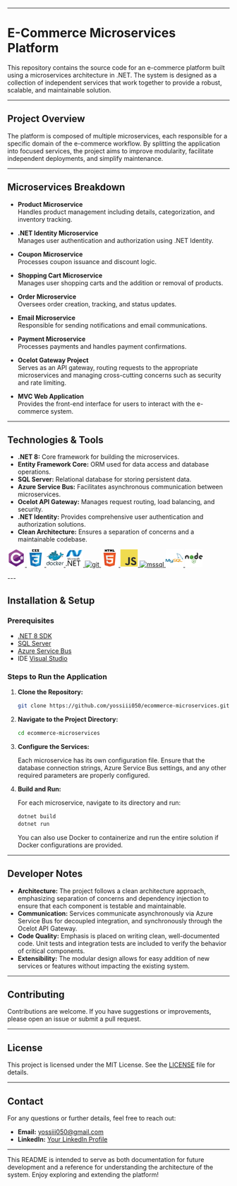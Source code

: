 





---

# E-Commerce Microservices Platform


This repository contains the source code for an e-commerce platform built using a microservices architecture in .NET. The system is designed as a collection of independent services that work together to provide a robust, scalable, and maintainable solution.

---

## Project Overview

The platform is composed of multiple microservices, each responsible for a specific domain of the e-commerce workflow. By splitting the application into focused services, the project aims to improve modularity, facilitate independent deployments, and simplify maintenance.

---

## Microservices Breakdown

- **Product Microservice**  
  Handles product management including details, categorization, and inventory tracking.

- **.NET Identity Microservice**  
  Manages user authentication and authorization using .NET Identity.

- **Coupon Microservice**  
  Processes coupon issuance and discount logic.

- **Shopping Cart Microservice**  
  Manages user shopping carts and the addition or removal of products.

- **Order Microservice**  
  Oversees order creation, tracking, and status updates.

- **Email Microservice**  
  Responsible for sending notifications and email communications.

- **Payment Microservice**  
  Processes payments and handles payment confirmations.

- **Ocelot Gateway Project**  
  Serves as an API gateway, routing requests to the appropriate microservices and managing cross-cutting concerns such as security and rate limiting.

- **MVC Web Application**  
  Provides the front-end interface for users to interact with the e-commerce system.

---

## Technologies & Tools

- **.NET 8:** Core framework for building the microservices.
- **Entity Framework Core:** ORM used for data access and database operations.
- **SQL Server:** Relational database for storing persistent data.
- **Azure Service Bus:** Facilitates asynchronous communication between microservices.
- **Ocelot API Gateway:** Manages request routing, load balancing, and security.
- **.NET Identity:** Provides comprehensive user authentication and authorization solutions.
- **Clean Architecture:** Ensures a separation of concerns and a maintainable codebase.

<p align="left"> <a href="https://www.w3schools.com/cs/" target="_blank" rel="noreferrer"> <img src="https://raw.githubusercontent.com/devicons/devicon/master/icons/csharp/csharp-original.svg" alt="csharp" width="40" height="40"/> </a> <a href="https://www.w3schools.com/css/" target="_blank" rel="noreferrer"> <img src="https://raw.githubusercontent.com/devicons/devicon/master/icons/css3/css3-original-wordmark.svg" alt="css3" width="40" height="40"/> </a> <a href="https://www.docker.com/" target="_blank" rel="noreferrer"> <img src="https://raw.githubusercontent.com/devicons/devicon/master/icons/docker/docker-original-wordmark.svg" alt="docker" width="40" height="40"/> </a> <a href="https://dotnet.microsoft.com/" target="_blank" rel="noreferrer"> <img src="https://raw.githubusercontent.com/devicons/devicon/master/icons/dot-net/dot-net-original-wordmark.svg" alt="dotnet" width="40" height="40"/> </a> <a href="https://git-scm.com/" target="_blank" rel="noreferrer"> <img src="https://www.vectorlogo.zone/logos/git-scm/git-scm-icon.svg" alt="git" width="40" height="40"/> </a> <a href="https://www.w3.org/html/" target="_blank" rel="noreferrer"> <img src="https://raw.githubusercontent.com/devicons/devicon/master/icons/html5/html5-original-wordmark.svg" alt="html5" width="40" height="40"/> </a> <a href="https://developer.mozilla.org/en-US/docs/Web/JavaScript" target="_blank" rel="noreferrer"> <img src="https://raw.githubusercontent.com/devicons/devicon/master/icons/javascript/javascript-original.svg" alt="javascript" width="40" height="40"/> </a> <a href="https://www.microsoft.com/en-us/sql-server" target="_blank" rel="noreferrer"> <img src="https://www.svgrepo.com/show/303229/microsoft-sql-server-logo.svg" alt="mssql" width="40" height="40"/> </a> <a href="https://www.mysql.com/" target="_blank" rel="noreferrer"> <img src="https://raw.githubusercontent.com/devicons/devicon/master/icons/mysql/mysql-original-wordmark.svg" alt="mysql" width="40" height="40"/> </a> <a href="https://nodejs.org" target="_blank" rel="noreferrer"> <img src="https://raw.githubusercontent.com/devicons/devicon/master/icons/nodejs/nodejs-original-wordmark.svg" alt="nodejs" width="40" height="40"/> </a> </p>
---

## Installation & Setup

### Prerequisites

- [.NET 8 SDK](https://dotnet.microsoft.com/download)
- [SQL Server](https://www.microsoft.com/en-us/sql-server)
- [Azure Service Bus](https://azure.microsoft.com/en-us/services/service-bus/)
-  IDE [Visual Studio](https://visualstudio.microsoft.com/) 

### Steps to Run the Application

1. **Clone the Repository:**

   ```bash
   git clone https://github.com/yossiii050/ecommerce-microservices.git
   ```

2. **Navigate to the Project Directory:**

   ```bash
   cd ecommerce-microservices
   ```

3. **Configure the Services:**

   Each microservice has its own configuration file. Ensure that the database connection strings, Azure Service Bus settings, and any other required parameters are properly configured.

4. **Build and Run:**

   For each microservice, navigate to its directory and run:

   ```bash
   dotnet build
   dotnet run
   ```

   You can also use Docker to containerize and run the entire solution if Docker configurations are provided.

---

## Developer Notes

- **Architecture:** The project follows a clean architecture approach, emphasizing separation of concerns and dependency injection to ensure that each component is testable and maintainable.
- **Communication:** Services communicate asynchronously via Azure Service Bus for decoupled integration, and synchronously through the Ocelot API Gateway.
- **Code Quality:** Emphasis is placed on writing clean, well-documented code. Unit tests and integration tests are included to verify the behavior of critical components.
- **Extensibility:** The modular design allows for easy addition of new services or features without impacting the existing system.

---

## Contributing

Contributions are welcome. If you have suggestions or improvements, please open an issue or submit a pull request.

---

## License

This project is licensed under the MIT License. See the [LICENSE](LICENSE) file for details.

---

## Contact

For any questions or further details, feel free to reach out:

- **Email:** yossiii050@gmail.com
- **LinkedIn:** [Your LinkedIn Profile](https://www.linkedin.com/in/yossi-yosupov3186/)

---

This README is intended to serve as both documentation for future development and a reference for understanding the architecture of the system. Enjoy exploring and extending the platform!
